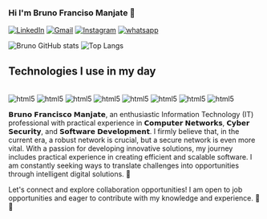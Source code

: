 ### Hi I'm Bruno Franciso Manjate 👋

[![LinkedIn](https://img.shields.io/badge/LinkedIn-0077B5?style=for-the-badge&logo=linkedin&logoColor=white)](https://www.linkedin.com/in/bruno-f-manjate-150089241?lipi=urn%3Ali%3Apage%3Ad_flagship3_profile_view_base_contact_details%3BQOM07OcwT2CuA8S8c18zbw%3D%3D)
[![Gmail](https://img.shields.io/badge/Gmail-D14836?style=for-the-badge&logo=gmail&logoColor=white)](brunomanjate2@gmail.com)
[![Instagram](https://img.shields.io/badge/Instagram-E4405F?style=for-the-badge&logo=instagram&logoColor=white)](https://www.instagram.com/bruno_f_manjate/)
[![whatsapp](https://img.shields.io/badge/WhatsApp-25D366?style=for-the-badge&logo=whatsapp&logoColor=white)](https://wa.me/845603981?text=Hello%2C%20how%20are%20you%3F%20I%20came%20from%20GitHub%2C%20can%20we%20talk%3F)

![Bruno GitHub stats](https://github-readme-stats.vercel.app/api?username=BrunoManjate&show_icons=true&theme=dracula)
![Top Langs](https://github-readme-stats.vercel.app/api/top-langs/?username=BrunoManjate&hide_progress=true)

## Technologies I use in my day

<div style = "display: inline-block"><br> 
  <img  aling="" alt="html5" src="https://img.shields.io/badge/HTML5-E34F26?style=for-the-badge&logo=html5&logoColor=white"/>
  <img  aling="center" alt="html5" src="https://img.shields.io/badge/CSS-239120?&style=for-the-badge&logo=css3&logoColor=white"/>
  <img  aling="center" alt="html5" src="https://img.shields.io/badge/JavaScript-F7DF1E?style=for-the-badge&logo=javascript&logoColor=black"/>
   <img  aling="center" alt="html5" src="https://img.shields.io/badge/PHP-777BB4?style=for-the-badge&logo=php&logoColor=white"/>
  <img  aling="center" alt="html5" src="https://img.shields.io/badge/C-00599C?style=for-the-badge&logo=c&logoColor=white"/>
  <img  aling="center" alt="html5" src="https://img.shields.io/badge/C%2B%2B-00599C?style=for-the-badge&logo=c%2B%2B&logoColor=white"/>
 <img  aling="center" alt="html5" src="https://img.shields.io/badge/Java-ED8B00?style=for-the-badge&logo=openjdk&logoColor=white"/>  
  <img  aling="center" alt="html5" src="https://img.shields.io/badge/MySQL-00000F?style=for-the-badge&logo=mysql&logoColor=white"/>  
</div><br>

𝗕𝗿𝘂𝗻𝗼 𝗙𝗿𝗮𝗻𝗰𝗶𝘀𝗰𝗼 𝗠𝗮𝗻𝗷𝗮𝘁𝗲, an enthusiastic Information Technology (IT) professional with practical experience in 𝗖𝗼𝗺𝗽𝘂𝘁𝗲𝗿 𝗡𝗲𝘁𝘄𝗼𝗿𝗸𝘀, 𝗖𝘆𝗯𝗲𝗿 𝗦𝗲𝗰𝘂𝗿𝗶𝘁𝘆, and 𝗦𝗼𝗳𝘁𝘄𝗮𝗿𝗲 𝗗𝗲𝘃𝗲𝗹𝗼𝗽𝗺𝗲𝗻𝘁. I firmly believe that, in the current era, a robust network is crucial, but a secure network is even more vital. With a passion for developing innovative solutions, my journey includes practical experience in creating efficient and scalable software. I am constantly seeking ways to translate challenges into opportunities through intelligent digital solutions. 🚀

Let's connect and explore collaboration opportunities! I am open to job opportunities and eager to contribute with my knowledge and experience. 🤝✨
